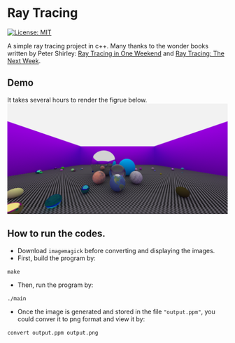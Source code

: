 # Ray Tracing
[![License: MIT](https://img.shields.io/badge/License-MIT-yellow.svg)](https://opensource.org/licenses/MIT)

A simple ray tracing project in c++. Many thanks to the wonder books written by Peter Shirley: [Ray Tracing in One Weekend](https://raytracing.github.io/books/RayTracingInOneWeekend.html) and [Ray Tracing: The Next Week](https://raytracing.github.io/books/RayTracingTheNextWeek.html).

## Demo
It takes several hours to render the figrue below.
![Demo](output.png)

## How to run the codes.
* Download `imagemagick` before converting and displaying the images.
* First, build the program by:
```
make
```
* Then, run the program by:
```
./main
```
* Once the image is generated and stored in the file `"output.ppm"`, you could conver it to png format and view it by:
```
convert output.ppm output.png
```